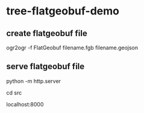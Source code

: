 # tree-flatgeobuf-demo

## create flatgeobuf file
ogr2ogr -f FlatGeobuf filename.fgb filename.geojson

## serve flatgeobuf file
python -m http.server

cd src

localhost:8000